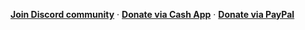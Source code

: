 **[Join Discord community](https://discord.gg/59wfy5cNHw)** · **[Donate via Cash App](https://cash.app/$corbdav)** · **[Donate via PayPal](https://www.paypal.com/cgi-bin/webscr?cmd=_donations&business=4SZVSMJKDS35J&lc=US&item_name=GitHub%20Donation&currency_code=USD&bn=PP%2dDonationsBF%3abtn_donateCC_LG%2egif%3aNonHosted%22)**
